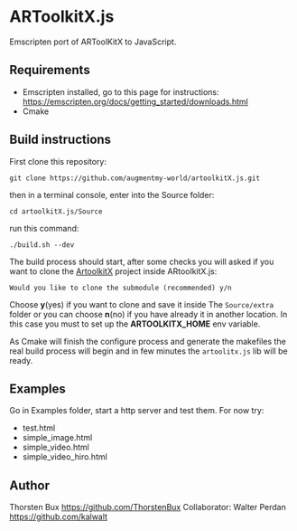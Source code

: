 # ARToolkitX.js
Emscripten port of ARToolKitX to JavaScript.

## Requirements
- Emscripten installed, go to this page for instructions: https://emscripten.org/docs/getting_started/downloads.html
- Cmake

## Build instructions

First clone this repository:

```shell
git clone https://github.com/augmentmy-world/artoolkitX.js.git
```

then in a terminal console, enter into the Source folder:

```shell
cd artoolkitX.js/Source
```

run this command:

```shell
./build.sh --dev
```
 The build process should start, after some checks you will asked if you want to clone the [ArtoolkitX](https://github.com/artoolkitx/artoolkitx) project inside ARtoolkitX.js:

 ```shell
Would you like to clone the submodule (recommended) y/n
```

Choose **y**(yes) if you want to clone and save it inside The `Source/extra` folder or you can choose **n**(no) if you have already it in another location. In this case you must to set up the **ARTOOLKITX_HOME** env variable.

As Cmake will finish the configure process and generate the makefiles the real build process will begin and in few minutes the `artoolitx.js` lib will be ready.

## Examples
Go in Examples folder, start a http server and test them. For now try:

- test.html
- simple_image.html
- simple_video.html
- simple_video_hiro.html

## Author
Thorsten Bux https://github.com/ThorstenBux
Collaborator: Walter Perdan https://github.com/kalwalt
